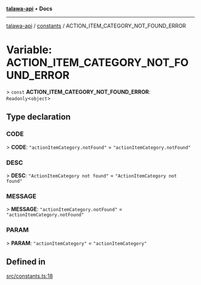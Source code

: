 [**talawa-api**](../../README.md) • **Docs**

***

[talawa-api](../../modules.md) / [constants](../README.md) / ACTION\_ITEM\_CATEGORY\_NOT\_FOUND\_ERROR

# Variable: ACTION\_ITEM\_CATEGORY\_NOT\_FOUND\_ERROR

\> `const` **ACTION\_ITEM\_CATEGORY\_NOT\_FOUND\_ERROR**: `Readonly`\<`object`\>

## Type declaration

### CODE

\> **CODE**: `"actionItemCategory.notFound"` = `"actionItemCategory.notFound"`

### DESC

\> **DESC**: `"ActionItemCategory not found"` = `"ActionItemCategory not found"`

### MESSAGE

\> **MESSAGE**: `"actionItemCategory.notFound"` = `"actionItemCategory.notFound"`

### PARAM

\> **PARAM**: `"actionItemCategory"` = `"actionItemCategory"`

## Defined in

[src/constants.ts:18](https://github.com/PalisadoesFoundation/talawa-api/blob/bba5d82264abb62b9e358a3d3fe1af18a8a8f6e4/src/constants.ts#L18)
